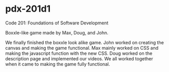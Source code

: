 # pdx-201d1
Code 201: Foundations of Software Development

Boxxle-like game made by Max, Doug, and John.

We finally finished the boxxle look alike game. John worked on creating the canvas
and making the game functional. Max mainly worked on CSS and making the javascript
function with the new CSS. Doug worked on the description page and implemented our
videos. We all worked together when it came to making the game fully functional. 
